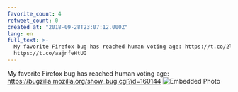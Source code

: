 ```yaml
---
favorite_count: 4
retweet_count: 0
created_at: "2018-09-28T23:07:12.000Z"
lang: en
full_text: >-
  My favorite Firefox bug has reached human voting age: https://t.co/2l7Cp8WpCJ
  https://t.co/aajnfeHtUG
---
```


My favorite Firefox bug has reached human voting age:
<https://bugzilla.mozilla.org/show_bug.cgi?id=160144>
![Embedded Photo](https://twitter-media-coderbyheart.s3.eu-north-1.amazonaws.com/1045812197564256256-DoN4mEDXcAE1gY2.jpg)
